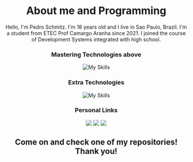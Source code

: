 <div align="center">
  
  # About me and Programming
  Hello, I'm Pedro Schmitz. I'm 18 years old and I live in Sao Paulo, Brazil. 
  I'm a student from ETEC Prof Camargo Aranha since 2021. I joined the course of Development Systems integrated with high school.

  ### Mastering Technologies above
  ![My Skills](https://skillicons.dev/icons?i=angular,react,ts,mongodb,express,nextjs,postman,prisma,sass)

  ### Extra Technologies
  ![My Skills](https://skillicons.dev/icons?i=premiere,photoshop,illustrator,figma)

  <div style="display: inline">
  
  ### Personal Links
  <a href="instagram.com/livelikeschmitz"></a><img src="https://img.shields.io/badge/Instagram-E4405F?style=for-the-badge&logo=instagram&logoColor=white">  </img>
  <a href="https://www.linkedin.com/in/pedro-schmitz-961b7822b/"></a><img src="https://img.shields.io/badge/LinkedIn-0077B5?style=for-the-badge&logo=linkedin&logoColor=white"></img>
  <a href="mailto:cmp.1a.pedroschmitz0000@gmail.com"></a><img src="https://img.shields.io/badge/Gmail-D14836?style=for-the-badge&logo=gmail&logoColor=white">    </img>
  </div>

  <h2>Come on and check one of my repositories! Thank you!</h2>
</div>
